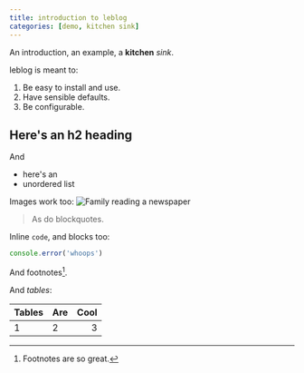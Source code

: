 ```yaml
---
title: introduction to leblog
categories: [demo, kitchen sink]
---
```


An introduction, an example, a **kitchen** _sink_.

leblog is meant to:

1. Be easy to install and use.
2. Have sensible defaults.
3. Be configurable.

## Here's an h2 heading

And

- here's an
- unordered list

Images work too:
![Family reading a newspaper](/reading_a_newspaper.png)

> As do blockquotes.

Inline `code`, and blocks too:

```js
console.error('whoops')
```

And footnotes[^1].

[^1]: Footnotes are so great.

And _tables_:

| Tables | Are | Cool |
| :----- | --- | ---: |
| 1      | 2   |    3 |
